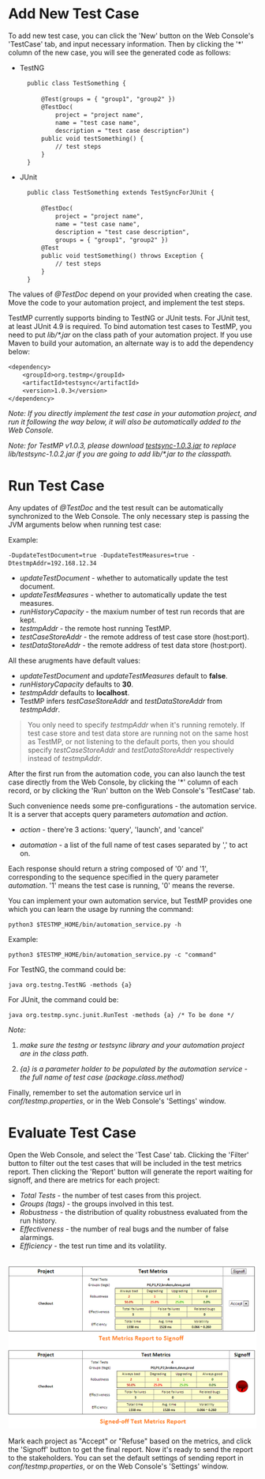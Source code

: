 # Add New Test Case #

To add new test case, you can click the 'New' button on the Web Console's 'TestCase' tab, and input necessary information. Then by clicking the '*' column of the new case, you will see the generated code as follows:

* TestNG

		public class TestSomething {

			@Test(groups = { "group1", "group2" })
			@TestDoc(
				project = "project name", 
				name = "test case name", 
				description = "test case description")
			public void testSomething() {
				// test steps
			}
		}

* JUnit

		public class TestSomething extends TestSyncForJUnit {

			@TestDoc(
				project = "project name", 
				name = "test case name", 
				description = "test case description", 
				groups = { "group1", "group2" })
			@Test
			public void testSomething() throws Exception {
				// test steps
			}
		}

The values of *@TestDoc* depend on your provided when creating the case. Move the code to your automation project, and implement the test steps.

TestMP currently supports binding to TestNG or JUnit tests. For JUnit test, at least JUnit 4.9 is required. To bind automation test cases to TestMP, you need to put *lib/\*.jar* on the class path of your automation project. If you use Maven to build your automation, an alternate way is to add the dependency below:

	<dependency>
		<groupId>org.testmp</groupId>
		<artifactId>testsync</artifactId>
		<version>1.0.3</version>
	</dependency>

*Note: If you directly implement the test case in your automation project, and run it following the way below, it will also be automatically added to the Web Console.*

*Note: for TestMP v1.0.3, please download [testsync-1.0.3.jar](http://central.maven.org/maven2/org/testmp/testsync/1.0.3/testsync-1.0.3.jar) to replace lib/testsync-1.0.2.jar if you are going to add lib/\*.jar to the classpath.*

# Run Test Case #

Any updates of *@TestDoc* and the test result can be automatically synchronized to the Web Console. The only necessary step is passing the JVM arguments below when running test case:

Example:

	-DupdateTestDocument=true -DupdateTestMeasures=true -DtestmpAddr=192.168.12.34

* *updateTestDocument* - whether to automatically update the test document.
* *updateTestMeasures* - whether to automatically update the test measures.
* *runHistoryCapacity* - the maxium number of test run records that are kept.
* *testmpAddr* - the remote host running TestMP.
* *testCaseStoreAddr* - the remote address of test case store (host:port).
* *testDataStoreAddr* - the remote address of test data store (host:port).

All these arugments have default values:

* *updateTestDocument* and *updateTestMeasures* default to **false**.
* *runHistoryCapacity* defaults to **30**.
* *testmpAddr* defaults to **localhost**.
* TestMP infers *testCaseStoreAddr* and *testDataStoreAddr* from *testmpAddr*.

>You only need to specify *testmpAddr* when it's running remotely. If test case store and test data store are running not on the same host as TestMP, or not listening to the default ports, then you should specify *testCaseStoreAddr* and *testDataStoreAddr* respectively instead of *testmpAddr*.

After the first run from the automation code, you can also launch the test case directly from the Web Console, by clicking the '*' column of each record, or by clicking the 'Run' button on the Web Console's 'TestCase' tab.

Such convenience needs some pre-configurations - the automation service. It is a server that accepts query parameters *automation* and *action*.

* *action* - there're 3 actions: 'query', 'launch', and 'cancel'

* *automation* - a list of the full name of test cases separated by ',' to act on.

Each response should return a string composed of '0' and '1', corresponding to the sequence specified in the query parameter *automation*. '1' means the test case is running, '0' means the reverse.

You can implement your own automation service, but TestMP provides one which you can learn the usage by running the command:

	python3 $TESTMP_HOME/bin/automation_service.py -h

Example:

	python3 $TESTMP_HOME/bin/automation_service.py -c "command"

For TestNG, the command could be:

	java org.testng.TestNG -methods {a}

For JUnit, the command could be:

	java org.testmp.sync.junit.RunTest -methods {a} /* To be done */

*Note:*

1. *make sure the testng or testsync library and your automation project are in the class path.*

2. *{a} is a parameter holder to be populated by the automation service - the full name of test case (package.class.method)*

Finally, remember to set the automation service url in *conf/testmp.properties*, or in the Web Console's 'Settings' window.

# Evaluate Test Case #
Open the Web Console, and select the 'Test Case' tab. Clicking the 'Filter' button to filter out the test cases that will be included in the test metrics report. Then clicking the 'Report' button will generate the report waiting for signoff, and there are metrics for each project:

* *Total Tests* - the number of test cases from this project.
* *Groups (tags)* - the groups involved in this test.
* *Robustness* - the distribution of quality robustness evaluated from the run history.
* *Effectiveness* - the number of real bugs and the number of false alarmings.
* *Efficiency* - the test run time and its volatility. <br><br>

![Wiki-MetricsReport.png](./img/Doc-MetricsReport.png)

Mark each project as "Accept" or "Refuse" based on the metrics, and click the 'Signoff' button to get the final report. Now it's ready to send the report to the stakeholders. You can set the default settings of sending report in *conf/testmp.properties*, or on the Web Console's 'Settings' window.
